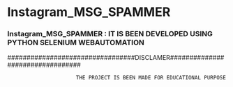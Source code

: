 # Instagram_MSG_SPAMMER
### Instagram_MSG_SPAMMER : IT IS BEEN DEVELOPED USING PYTHON SELENIUM WEBAUTOMATION 

#################################DISCLAMER#################################

                          THE PROJECT IS BEEN MADE FOR EDUCATIONAL PURPOSE
